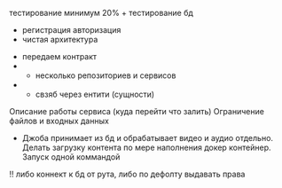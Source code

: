тестирование минимум 20% + тестирование бд

- регистрация авторизация
- чистая архитектура

* передаем контракт
* - несколько репозиториев и сервисов
* - свзяб через ентити (сущности)

Описание работы сервиса (куда перейти что залить)
Ограничение файлов и входных данных

- Джоба принимает из бд и обрабатывает видео и аудио отдельно. Делать загрузку контента по мере наполнения
  докер контейнер. Запуск одной коммандой

!! либо коннект к бд от рута, либо по дефолту выдавать права
